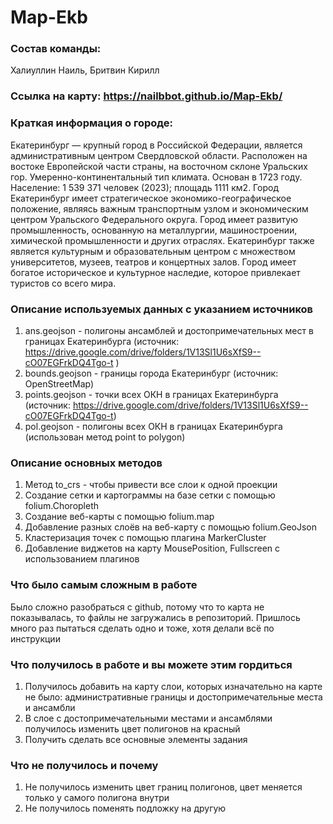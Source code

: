 # Map-Ekb
### Состав команды:
Халиуллин Наиль, Бритвин Кирилл
### Ссылка на карту: https://nailbbot.github.io/Map-Ekb/ 
### Краткая информация о городе:
Екатеринбург — крупный город в Российской Федерации, является административным центром Свердловской области. Расположен на востоке Европейской части страны, на восточном склоне Уральских гор. Умеренно-континентальный тип климата. Основан в 1723 году. Население: 1 539 371 человек (2023); площадь 1111 км2. 
Город Екатеринбург имеет стратегическое экономико-географическое положение, являясь важным транспортным узлом и экономическим центром Уральского Федерального округа. Город имеет развитую промышленность, основанную на металлургии, машиностроении, химической промышленности и других отраслях.
Екатеринбург также является культурным и образовательным центром с множеством университетов, музеев, театров и концертных залов. Город имеет богатое историческое и культурное наследие, которое привлекает туристов со всего мира.
### Описание используемых данных с указанием источников
1. ans.geojson - полигоны ансамблей и достопримечательных мест в границах Екатеринбурга (источник: https://drive.google.com/drive/folders/1V13Sl1U6sXfS9--cO07EGFrkDQ4Tgo-t )
2. bounds.geojson - границы города Екатеринбург (источник: OpenStreetMap)
3. points.geojson - точки всех ОКН в границах Екатеринбурга (источник: https://drive.google.com/drive/folders/1V13Sl1U6sXfS9--cO07EGFrkDQ4Tgo-t)
4. pol.geojson - полигоны всех ОКН в границах Екатеринбурга (использован метод point to polygon)
### Описание основных методов
1. Метод to_crs - чтобы привести все слои к одной проекции
2. Создание сетки и картограммы на базе сетки с помощью folium.Choropleth
3. Создание веб-карты с помощью folium.map
4. Добавление разных слоёв на веб-карту с помощью folium.GeoJson
5. Кластеризация точек с помощью плагина MarkerCluster 
6. Добавление виджетов на карту MousePosition, Fullscreen с использованием плагинов 
### Что было самым сложным в работе
Было сложно разобраться с github, потому что то карта не показывалась, то файлы не загружались в репозиторий. Пришлось много раз пытаться сделать одно и тоже, хотя делали всё по инструкции
### Что получилось в работе и вы можете этим гордиться
1. Получилось добавить на карту слои, которых изначательно на карте не было: административные границы и достопримечательные места и ансамбли
2. В слое с достопримечательными местами и ансамблями получилось изменить цвет полигонов на красный
3. Получить сделать все основные элементы задания
### Что не получилось и почему
1. Не получилось изменить цвет границ полигонов, цвет меняется только у самого полигона внутри
2. Не получилось поменять подложку на другую
